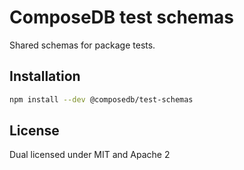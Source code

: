 # ComposeDB test schemas

Shared schemas for package tests.

## Installation

```sh
npm install --dev @composedb/test-schemas
```

## License

Dual licensed under MIT and Apache 2
